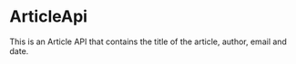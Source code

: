 # ArticleApi
This is an Article API that contains the title of the article, author, email and date.  
